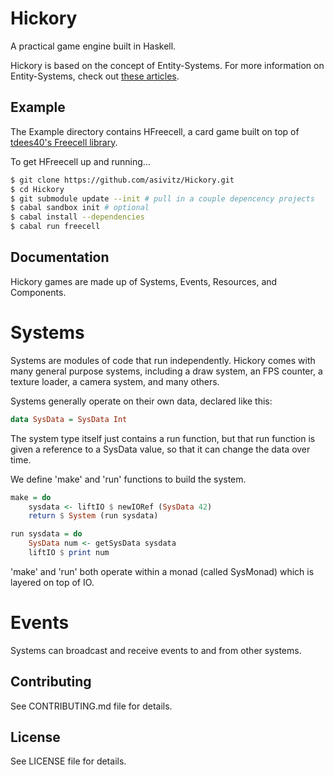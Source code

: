 # Hickory

A practical game engine built in Haskell.

Hickory is based on the concept of Entity-Systems. For more information on Entity-Systems, check out [these articles](http://entity-systems.wikidot.com/).

## Example

The Example directory contains HFreecell, a card game built on top of [tdees40's Freecell library](https://github.com/tdees40/Freecell).

To get HFreecell up and running...
```Bash
$ git clone https://github.com/asivitz/Hickory.git
$ cd Hickory
$ git submodule update --init # pull in a couple depencency projects
$ cabal sandbox init # optional
$ cabal install --dependencies
$ cabal run freecell
```

## Documentation

Hickory games are made up of Systems, Events, Resources, and Components.

# Systems

Systems are modules of code that run independently. Hickory comes with many general purpose systems, including a draw system, an FPS counter, a texture loader, a camera system, and many others.

Systems generally operate on their own data, declared like this:

```Haskell
data SysData = SysData Int
```

The system type itself just contains a run function, but that run function is given a reference to a SysData value, so that it can change the data over time.

We define 'make' and 'run' functions to build the system.

```Haskell
make = do
    sysdata <- liftIO $ newIORef (SysData 42)
    return $ System (run sysdata)

run sysdata = do
    SysData num <- getSysData sysdata
    liftIO $ print num
```

'make' and 'run' both operate within a monad (called SysMonad) which is layered on top of IO. 

# Events

Systems can broadcast and receive events to and from other systems.

## Contributing

See CONTRIBUTING.md file for details.

## License

See LICENSE file for details.
